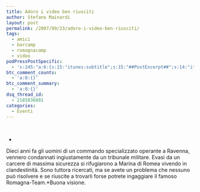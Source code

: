```yaml
---
title: Adoro i video ben riusciti
author: Stefano Mainardi
layout: post
permalink: /2007/09/23/adoro-i-video-ben-riusciti/
tags:
  - amici
  - barcamp
  - romagnacamp
  - video
podPressPostSpecific:
  - 's:245:"a:6:{s:15:"itunes:subtitle";s:15:"##PostExcerpt##";s:14:"itunes:summary";s:15:"##PostExcerpt##";s:15:"itunes:keywords";s:17:"##WordPressCats##";s:13:"itunes:author";s:10:"##Global##";s:15:"itunes:explicit";s:2:"No";s:12:"itunes:block";s:2:"No";}";'
btc_comment_counts:
  - 'a:0:{}'
btc_comment_summary:
  - 'a:0:{}'
dsq_thread_id:
  - 2185836801
categories:
  - Eventi
---
```

<center>
  <br />
</center>

*  
Dieci anni fa gli uomini di un commando specializzato operante a Ravenna, vennero condannati ingiustamente da un tribunale militare. Evasi da un carcere di massima sicurezza si rifugiarono a Marina di Romea vivendo in clandestinità. Sono tuttora ricercati, ma se avete un problema che nessuno può risolvere e se riuscite a trovarli forse potrete ingaggiare il famoso Romagna-Team.*Buona visione.